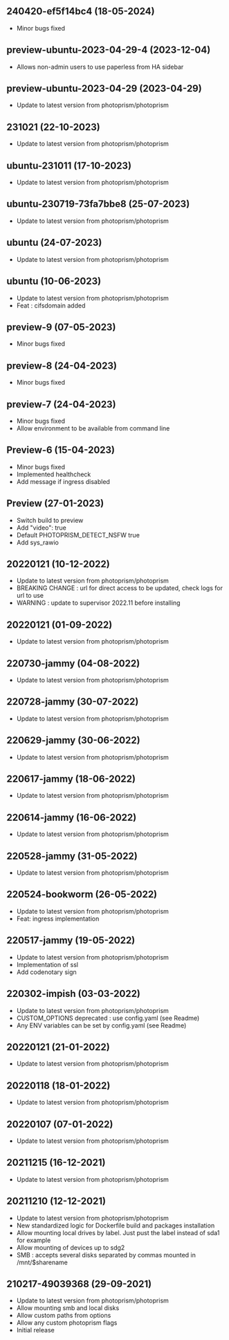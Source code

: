 ## 240420-ef5f14bc4 (18-05-2024)
- Minor bugs fixed

## preview-ubuntu-2023-04-29-4 (2023-12-04)

- Allows non-admin users to use paperless from HA sidebar

## preview-ubuntu-2023-04-29 (2023-04-29)

- Update to latest version from photoprism/photoprism
## 231021 (22-10-2023)

- Update to latest version from photoprism/photoprism

## ubuntu-231011 (17-10-2023)

- Update to latest version from photoprism/photoprism

## ubuntu-230719-73fa7bbe8 (25-07-2023)

- Update to latest version from photoprism/photoprism

## ubuntu (24-07-2023)

- Update to latest version from photoprism/photoprism

## ubuntu (10-06-2023)

- Update to latest version from photoprism/photoprism
- Feat : cifsdomain added

## preview-9 (07-05-2023)

- Minor bugs fixed

## preview-8 (24-04-2023)

- Minor bugs fixed

## preview-7 (24-04-2023)

- Minor bugs fixed
- Allow environment to be available from command line

## Preview-6 (15-04-2023)

- Minor bugs fixed
- Implemented healthcheck
- Add message if ingress disabled

## Preview (27-01-2023)

- Switch build to preview
- Add "video": true
- Default PHOTOPRISM_DETECT_NSFW true
- Add sys_rawio

## 20220121 (10-12-2022)

- Update to latest version from photoprism/photoprism
- BREAKING CHANGE : url for direct access to be updated, check logs for url to use
- WARNING : update to supervisor 2022.11 before installing

## 20220121 (01-09-2022)

- Update to latest version from photoprism/photoprism

## 220730-jammy (04-08-2022)

- Update to latest version from photoprism/photoprism

## 220728-jammy (30-07-2022)

- Update to latest version from photoprism/photoprism

## 220629-jammy (30-06-2022)

- Update to latest version from photoprism/photoprism

## 220617-jammy (18-06-2022)

- Update to latest version from photoprism/photoprism

## 220614-jammy (16-06-2022)

- Update to latest version from photoprism/photoprism

## 220528-jammy (31-05-2022)

- Update to latest version from photoprism/photoprism

## 220524-bookworm (26-05-2022)

- Update to latest version from photoprism/photoprism
- Feat: ingress implementation

## 220517-jammy (19-05-2022)

- Update to latest version from photoprism/photoprism
- Implementation of ssl
- Add codenotary sign

## 220302-impish (03-03-2022)

- Update to latest version from photoprism/photoprism
- CUSTOM_OPTIONS deprecated : use config.yaml (see Readme)
- Any ENV variables can be set by config.yaml (see Readme)

## 20220121 (21-01-2022)

- Update to latest version from photoprism/photoprism

## 20220118 (18-01-2022)

- Update to latest version from photoprism/photoprism

## 20220107 (07-01-2022)

- Update to latest version from photoprism/photoprism

## 20211215 (16-12-2021)

- Update to latest version from photoprism/photoprism

## 20211210 (12-12-2021)

- Update to latest version from photoprism/photoprism
- New standardized logic for Dockerfile build and packages installation
- Allow mounting local drives by label. Just pust the label instead of sda1 for example
- Allow mounting of devices up to sdg2
- SMB : accepts several disks separated by commas mounted in /mnt/$sharename

## 210217-49039368 (29-09-2021)

- Update to latest version from photoprism/photoprism
- Allow mounting smb and local disks
- Allow custom paths from options
- Allow any custom photoprism flags
- Initial release

